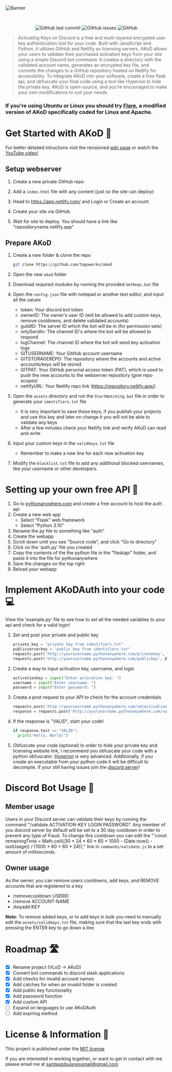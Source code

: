![Banner](https://media.discordapp.net/attachments/1092315227057561630/1221138931916214422/akodheader.png?ex=662d2cc1&is=661ab7c1&hm=bb787a7cb77e43e5258d9d82ac9526a261da7fd24265c8a79ca57f7f489c5e8c&=&format=webp&quality=lossless&width=1440&height=242)
<div align="center">
    </a>
    <br />

   ![GitHub last commit](https://img.shields.io/github/last-commit/tagoworks/akod)
   ![GitHub issues](https://img.shields.io/github/issues-raw/tagoworks/akod)
   ![GitHub](https://img.shields.io/github/license/tagoworks/akod)

</div>

> Activating Keys on Discord is a free and multi-layered encrypted user key authentication tool for your code. Built with JavaScript and Python, it utilizes GitHub and Netlify as licensing servers. AKoD allows your users to validate their purchased activation keys from your site using a simple Discord bot command. It creates a directory with the validated account name, generates an encrypted key file, and commits the changes to a GitHub repository hosted on Netlify for accessibility. To integrate AKoD into your software, create a free flask api, and obfuscate your final code using a tool like Hyperion to hide the private key. AKoD is open-source, and you're encouraged to make your own modifications to suit your needs.

### If you're using Ubuntu or Linux you should try [Flare](https://github.com/tagoWorks/flare), a modified version of AKoD specifically coded for Linux and Apache.

# Get Started with AKoD 🚀
For better detailed intructions visit the revisioned [wiki page](https://github.com/tagoworks/akod/wiki/getting-started)
or watch the [YouTube video!](https://youtu.be/Wtpl7a_08jE)


## Setup webserver
1. Create a new private GitHub repo
   
2. Add a `index.html` file with any content (just so the site can deploy)
   
3. Head to https://app.netlify.com/ and Login or Create an account
   
4. Create your site via GitHub

5. Wait for site to deploy. You should have a link like "repositoryname.netlify.app"

## Prepare AKoD
1. Create a new folder & clone the repo
   ```sh
   git clone https://github.com/tagoworks/akod
   ```
   
2. Open the new `akod` folder
   
4. Download required modules by running the provided `GetReqs.bat` file
   
5. Open the `config.json` file with notepad or another text editor, and input all the values
   * token: Your discord bot token
   * ownerID: The owner's user ID (will be allowed to add custom keys, remove cooldowns, and delete validated accounts)
   * guildID: The server ID which the bot will be in (for permission sets)
   * onlySendIn: The channel ID's where the bot will be allowed to respond
   * logChannel: The channel ID where the bot will send key activation logs
   * GITUSERNAME: Your GitHub account username
   * GITSTORAGEREPO: The repository where the accounts and active accounts/keys will be stored
   * GITPAT: Your GitHub personal access token (PAT), which is used to push the new accounts to the webserver repository (give repo scopes)
   * netlifyURL: Your Netlify repo link (https://repository.netlify.app/)
6. Open the `assets` directory and run the `StartWatching.bat` file in order to generate your `identifiers.txt` file
   * It is very important to save these keys, if you publish your projects and use this key and later on change it you will not be able to validate any keys
   * After a few minutes check your Netlify link and verify AKoD can read and write
7. Input your custom keys in the `validkeys.txt` file
   * Remember to make a new line for each new activation key
8. Modify the `blacklist.txt` file to add any additional blocked usernames, like your username or other developers.

# Setting up your own free API 🛜

1. Go to [pythonanywhere.com](https://pythonanywhere.com/) and create a free account to host the auth api
2. Create a new web app
   * Select "Flask" web framework
   * Select "Python 3.10"
5. Rename the py file to something like "auth"
6. Create the webapp
7. Scroll down until you see "Source code", and click "Go to directory"
8. Click on the 'auth.py' file you created
9. Copy the contents of the the python file in the "flaskapi" folder, and paste it into the file for pythonanywhere
10. Save the changes on the top right
11. Reload your webapp

# Implement AKoDAuth into your code 💻
View the 'example.py' file to see how to set all the needed variables to your api and check for a valid login!

1. Set and post your private and public key
   ```py
   private_key = "private key from identifiers.txt"
   publicserverkey = "public key from identifiers.txt"
   requests.post('http://yourusername.pythonanywhere.com/privatekey', data={'privatekey': private_key})
   requests.post('http://yourusername.pythonanywhere.com/publickey', data={'link': publicserverkey})
   ```
2. Create a way to input activation key, username, and login
   ```py
   activationkey = input("Enter activation key: ")
   username = input("Enter username: ")
   password = input("Enter password: ")
3. Creata a post request to your API to check for the account credentials
   ```py
   requests.post('http://yourusername.pythonanywhere.com/setactivationkey', data={'key': activationkey})
   response = requests.post('http://yourusername.pythonanywhere.com/validate', data={'username': username, 'password': password})
   ```
4. If the response is "VALID", start your code!
   ```py
   if response.text == "VALID":
     print("Hello, World!")
    ```
5. Obfuscate your code (optional)
 In order to hide your private key and licensing website link, I recommend you obfuscate your code with a python obfuscator. [Hyperion](https://github.com/billythegoat356/Hyperion) is very advanced. Additionally, if you create an executable from your python code it will be difficult to decompile.
If your still having issues join the [discord server](https://tago.works/discord)!

# Discord Bot Usage 🤖

## Member usage
Users in your Discord server can validate their keys by running the command "/validate ACTIVATION-KEY LOGIN PASSWORD".
Any member of you discord server by default will be set to a 30 day cooldown in order to prevent any type of fraud. To change this cooldown you can edit the "'const remainingTime = Math.ceil((30 * 24 * 60 * 60 * 1000 - (Date.now() - lastUsage)) / (1000 * 60 * 60 * 24));" line in `commands/validate.js` to a set amount of milliseconds.

## Owner usage
As the owner, you can remove users cooldowns, add keys, and REMOVE accounts that are registered to a key
* /removecooldown USERID
* /remove ACCOUNT-NAME
* /keyadd KEY

**Note:**
To remove added keys, or to add keys in bulk you need to manually edit the `assets/validkeys.txt` file, making sure that the last key ends with pressing the ENTER key to go down a line.

# Roadmap 🛣️
- [x] Rename project (VLoD -> AKoD)
- [x] Convert bot commands to discord slash applications
- [x] Add checks for invalid account names
- [x] Add catches for when an invalid folder is created
- [x] Add public key functionality
- [X] Add password function
- [X] Add custom API
- [ ] Expand on languages to use AKoDAuth
- [ ] Add expiring method

# License & Information 📃
This project is published under the [MIT license](./LICENSE)

If you are interested in working together, or want to get in contact with me please email me at santiagobuisnessmail@gmail.com
